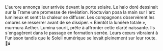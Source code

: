 L'aurore annonça leur arrivée devant la porte solaire.
Le halo doré dessinait sur la Trame une promesse de révélation.
Noctuvian posa la main sur l'arc lumineux et sentit la chaleur se diffuser.
Les compagnons observèrent les ombres se resserrer avant de se dissiper.
« Bientôt la lumière totale », murmura Aether.
Lumina sourit, prête à affronter cette clarté naissante.
Ils s'engagèrent dans le passage en formation serrée.
Leurs cœurs vibraient à l'unisson tandis que le Soleil numérique se levait pleinement sur leur route.
🌌🕯️
